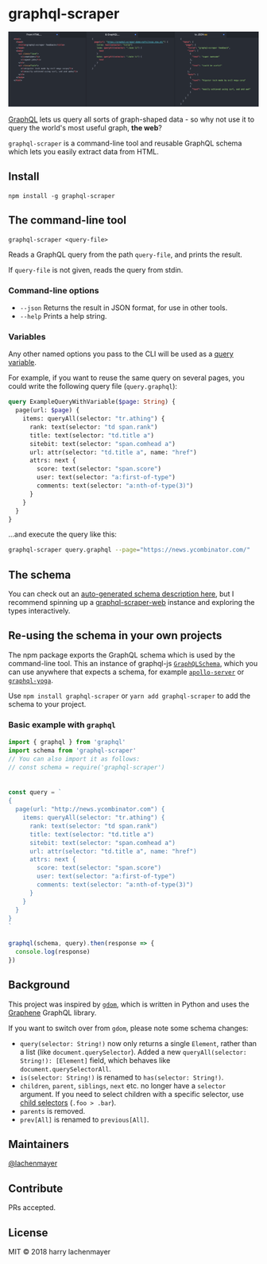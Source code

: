 # graphql-scraper

![](screenshot.png)

[GraphQL](http://graphql.org/) lets us query all sorts of graph-shaped data - so why not use it to query the world's most useful graph, **the web**?

`graphql-scraper` is a command-line tool and reusable GraphQL schema which lets you easily extract data from HTML.

## Install

```
npm install -g graphql-scraper
```

## The command-line tool

```
graphql-scraper <query-file>
```

Reads a GraphQL query from the path `query-file`, and prints the result.

If `query-file` is not given, reads the query from stdin.

### Command-line options

- `--json` Returns the result in JSON format, for use in other tools.
- `--help` Prints a help string.


### Variables

Any other named options you pass to the CLI will be used as a [query variable](http://graphql.org/learn/queries/#variables).

For example, if you want to reuse the same query on several pages, you could write the following query file (`query.graphql`):

```graphql
query ExampleQueryWithVariable($page: String) {
  page(url: $page) {
    items: queryAll(selector: "tr.athing") {
      rank: text(selector: "td span.rank")
      title: text(selector: "td.title a")
      sitebit: text(selector: "span.comhead a")
      url: attr(selector: "td.title a", name: "href")
      attrs: next {
        score: text(selector: "span.score")
        user: text(selector: "a:first-of-type")
        comments: text(selector: "a:nth-of-type(3)")
      }
    }
  }
}
```

...and execute the query like this:

```bash
graphql-scraper query.graphql --page="https://news.ycombinator.com/"
```

## The schema

You can check out an [auto-generated schema description here](doc/schema.md), but I recommend spinning up a [graphql-scraper-web](https://github.com/lachenmayer/graphql-scraper-web) instance and exploring the types interactively.

## Re-using the schema in your own projects

The npm package exports the GraphQL schema which is used by the command-line tool. This an instance of graphql-js [`GraphQLSchema`](http://graphql.org/graphql-js/type/#graphqlschema), which you can use anywhere that expects a schema, for example [`apollo-server`](https://www.apollographql.com/docs/apollo-server/) or [`graphql-yoga`](https://github.com/graphcool/graphql-yoga).

Use `npm install graphql-scraper` or `yarn add graphql-scraper` to add the schema to your project.

### Basic example with `graphql`

```js
import { graphql } from 'graphql'
import schema from 'graphql-scraper'
// You can also import it as follows:
// const schema = require('graphql-scraper')


const query = `
{
  page(url: "http://news.ycombinator.com") {
    items: queryAll(selector: "tr.athing") {
      rank: text(selector: "td span.rank")
      title: text(selector: "td.title a")
      sitebit: text(selector: "span.comhead a")
      url: attr(selector: "td.title a", name: "href")
      attrs: next {
        score: text(selector: "span.score")
        user: text(selector: "a:first-of-type")
        comments: text(selector: "a:nth-of-type(3)")
      }
    }
  }
}
`

graphql(schema, query).then(response => {
  console.log(response)
})
```

## Background

This project was inspired by [`gdom`](https://github.com/syrusakbary/gdom), which is written in Python and uses the [Graphene](http://graphene-python.org/) GraphQL library.

If you want to switch over from `gdom`, please note some schema changes:

- `query(selector: String!)` now only returns a single `Element`, rather than a list (like `document.querySelector`). Added a new `queryAll(selector: String!): [Element]` field, which behaves like `document.querySelectorAll`.
- `is(selector: String!)` is renamed to `has(selector: String!)`.
- `children`, `parent`, `siblings`, `next` etc. no longer have a `selector` argument. If you need to select children with a specific selector, use [child selectors](https://developer.mozilla.org/en-US/docs/Web/CSS/Child_selectors) (`.foo > .bar`).
- `parents` is removed.
- `prev[All]` is renamed to `previous[All]`.

## Maintainers

[@lachenmayer](https://github.com/lachenmayer)

## Contribute

PRs accepted.

## License

MIT © 2018 harry lachenmayer
